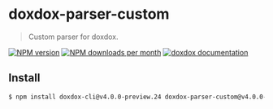 # doxdox-parser-custom

> Custom parser for doxdox.

[![NPM version](https://img.shields.io/npm/v/doxdox-parser-custom?style=flat-square)](https://www.npmjs.org/package/doxdox-parser-custom)
[![NPM downloads per month](https://img.shields.io/npm/dm/doxdox-parser-custom?style=flat-square)](https://www.npmjs.org/package/doxdox-parser-custom)
[![doxdox documentation](https://img.shields.io/badge/doxdox-documentation-%23E85E95?style=flat-square)](https://doxdox.org)

## Install

```bash
$ npm install doxdox-cli@v4.0.0-preview.24 doxdox-parser-custom@v4.0.0-preview.24 --save-dev
```

